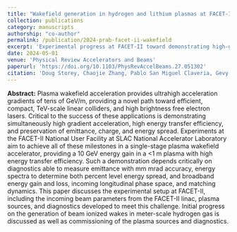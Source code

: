 ```yaml
---
title: "Wakefield generation in hydrogen and lithium plasmas at FACET-II: Diagnostics and first beam-plasma interaction results"
collection: publications
category: manuscripts
authorship: "co-author"
permalink: /publication/2024-prab-facet-ii-wakefield
excerpt: 'Experimental progress at FACET-II toward demonstrating high-gradient plasma wakefield acceleration with simultaneous high energy transfer efficiency and beam quality preservation, including advanced diagnostics and initial beam-plasma interaction results.'
date: 2024-05-01
venue: 'Physical Review Accelerators and Beams'
paperurl: 'https://doi.org/10.1103/PhysRevAccelBeams.27.051302'
citation: 'Doug Storey, Chaojie Zhang, Pablo San Miguel Claveria, Gevy J. Cao, Erik Adli, Lauren Alsberg, Robert Ariniello, Christine Clarke, Sebastien Corde, Thamine N. Dalichaouch, Christopher E. Doss, Henrik Ekerfelt, Claudio Emma, Elias Gerstmayr, Spencer Gessner, Max Gilljohann, Carsten Hast, Alaxander Knetsch, Valentina Lee, Michael Litos, Ryan Loney, Ken A. Marsh, Aime Matheron, Warren B. Mori, Zan Nie, Brendan O’Shea, Marcellus Parker, Glen White, Gerald Yocky, Viktoriia Zakharova, Mark J. Hogan, Chan Joshi, "Wakefield generation in hydrogen and lithium plasmas at FACET-II: Diagnostics and first beam-plasma interaction results," <i>Phys. Rev. Accel. Beams</i> 27, 051302 (2024).'
---
```


**Abstract:** Plasma wakefield acceleration provides ultrahigh acceleration gradients of tens of GeV/m, providing a novel path toward efficient, compact, TeV-scale linear colliders, and high brightness free electron lasers. Critical to the success of these applications is demonstrating simultaneously high gradient acceleration, high energy transfer efficiency, and preservation of emittance, charge, and energy spread. Experiments at the FACET-II National User Facility at SLAC National Accelerator Laboratory aim to achieve all of these milestones in a single-stage plasma wakefield accelerator, providing a 10 GeV energy gain in a <1 m plasma with high energy transfer efficiency. Such a demonstration depends critically on diagnostics able to measure emittance with mm mrad accuracy, energy spectra to determine both percent level energy spread, and broadband energy gain and loss, incoming longitudinal phase space, and matching dynamics. This paper discusses the experimental setup at FACET-II, including the incoming beam parameters from the FACET-II linac, plasma sources, and diagnostics developed to meet this challenge. Initial progress on the generation of beam ionized wakes in meter-scale hydrogen gas is discussed as well as commissioning of the plasma sources and diagnostics.
